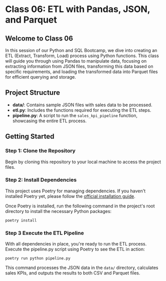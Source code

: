 # Class 06: ETL with Pandas, JSON, and Parquet

## Welcome to Class 06

In this session of our Python and SQL Bootcamp, we dive into creating an ETL (Extract, Transform, Load) process using Python functions. This class will guide you through using Pandas to manipulate data, focusing on extracting information from JSON files, transforming this data based on specific requirements, and loading the transformed data into Parquet files for efficient querying and storage.

## Project Structure

- **data/**: Contains sample JSON files with sales data to be processed.
- **etl.py**: Includes the functions required for executing the ETL steps.
- **pipeline.py**: A script to run the `sales_kpi_pipeline` function, showcasing the entire ETL process.

## Getting Started

### Step 1: Clone the Repository

Begin by cloning this repository to your local machine to access the project files.

### Step 2: Install Dependencies

This project uses Poetry for managing dependencies. If you haven't installed Poetry yet, please follow the [official installation guide](https://python-poetry.org/docs/#installation).

Once Poetry is installed, run the following command in the project's root directory to install the necessary Python packages:

`poetry install`

### Step 3 Execute the ETL Pipeline

With all dependencies in place, you're ready to run the ETL process. Execute the pipeline.py script using Poetry to see the ETL in action:

`poetry run python pipeline.py`

This command processes the JSON data in the `data/` directory, calculates sales KPIs, and outputs the results to both CSV and Parquet files.